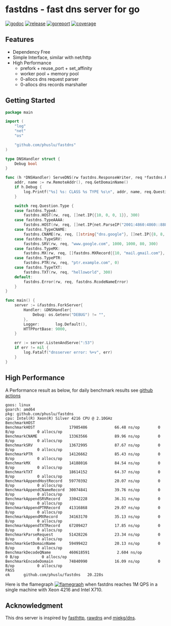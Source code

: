 # fastdns - fast dns server for go

[![godoc][godoc-img]][godoc] [![release][release-img]][release] [![goreport][goreport-img]][goreport] [![coverage][coverage-img]][coverage]


## Features

* Dependency Free
* Simple Interface, similar with net/http
* High Performance
    - prefork + reuse_port + set_affinity
    - worker pool + memory pool
    - 0-allocs dns request parser
    - 0-allocs dns records marshaller


## Getting Started

```go
package main

import (
	"log"
	"net"
	"os"

	"github.com/phuslu/fastdns"
)

type DNSHandler struct {
	Debug bool
}

func (h *DNSHandler) ServeDNS(rw fastdns.ResponseWriter, req *fastdns.Request) {
	addr, name := rw.RemoteAddr(), req.GetDomainName()
	if h.Debug {
		log.Printf("%s] %s: CLASS %s TYPE %s\n", addr, name, req.Question.Class, req.Question.Type)
	}

	switch req.Question.Type {
	case fastdns.TypeA:
		fastdns.HOST(rw, req, []net.IP{{10, 0, 0, 1}}, 300)
	case fastdns.TypeAAAA:
		fastdns.HOST(rw, req, []net.IP{net.ParseIP("2001:4860:4860::8888")}, 300)
	case fastdns.TypeCNAME:
		fastdns.CNAME(rw, req, []string{"dns.google"}, []net.IP{{8, 8, 8, 8}, {8, 8, 4, 4}}, 300)
	case fastdns.TypeSRV:
		fastdns.SRV(rw, req, "www.google.com", 1000, 1000, 80, 300)
	case fastdns.TypeMX:
		fastdns.MX(rw, req, []fastdns.MXRecord{{10, "mail.gmail.com"}, {20, "smtp.gmail.com"}}, 60)
	case fastdns.TypePTR:
		fastdns.PTR(rw, req, "ptr.example.com", 0)
	case fastdns.TypeTXT:
		fastdns.TXT(rw, req, "helloworld", 300)
	default:
		fastdns.Error(rw, req, fastdns.RcodeNameError)
	}
}

func main() {
	server := &fastdns.ForkServer{
		Handler: &DNSHandler{
			Debug: os.Getenv("DEBUG") != "",
		},
		Logger:       log.Default(),
		HTTPPortBase: 9000,
	}

	err := server.ListenAndServe(":53")
	if err != nil {
		log.Fatalf("dnsserver error: %+v", err)
	}
}
```

## High Performance

A Performance result as below, for daily benchmark results see [github actions][benchmark]
```
goos: linux
goarch: amd64
pkg: github.com/phuslu/fastdns
cpu: Intel(R) Xeon(R) Silver 4216 CPU @ 2.10GHz
BenchmarkHOST
BenchmarkHOST              	17985486	        66.48 ns/op	       0 B/op	       0 allocs/op
BenchmarkCNAME             	13363566	        89.96 ns/op	       0 B/op	       0 allocs/op
BenchmarkSRV               	13672995	        87.67 ns/op	       0 B/op	       0 allocs/op
BenchmarkPTR               	14126662	        85.43 ns/op	       0 B/op	       0 allocs/op
BenchmarkMX                	14188016	        84.54 ns/op	       0 B/op	       0 allocs/op
BenchmarkTXT               	18614152	        64.37 ns/op	       0 B/op	       0 allocs/op
BenchmarkAppendHostRecord  	59770392	        20.07 ns/op	       0 B/op	       0 allocs/op
BenchmarkAppendCNameRecord 	30074841	        39.76 ns/op	       0 B/op	       0 allocs/op
BenchmarkAppendSRVRecord   	33042228	        36.31 ns/op	       0 B/op	       0 allocs/op
BenchmarkAppendPTRRecord   	41316868	        29.07 ns/op	       0 B/op	       0 allocs/op
BenchmarkAppendMXRecord    	34163170	        35.13 ns/op	       0 B/op	       0 allocs/op
BenchmarkAppendTXTRecord   	67209427	        17.85 ns/op	       0 B/op	       0 allocs/op
BenchmarkParseRequest      	51428226	        23.34 ns/op	       0 B/op	       0 allocs/op
BenchmarkGetDomainName     	59499422	        20.13 ns/op	       0 B/op	       0 allocs/op
BenchmarkDecodeQName       	460618591	         2.604 ns/op	       0 B/op	       0 allocs/op
BenchmarkEncodeDomain      	74840990	        16.09 ns/op	       0 B/op	       0 allocs/op
PASS
ok  	github.com/phuslu/fastdns	20.228s
```

Here is the flamegraph [![flamegraph][flamegraph]][flamegraph] when fastdns reaches 1M QPS in a single machine with Xeon 4216 and Intel X710.

## Acknowledgment
This dns server is inspired by [fasthttp][fasthttp], [rawdns][rawdns] and [miekg/dns][miekg/dns].

[godoc-img]: http://img.shields.io/badge/godoc-reference-blue.svg
[godoc]: https://godoc.org/github.com/phuslu/fastdns
[release-img]: https://img.shields.io/github/v/tag/phuslu/fastdns?label=release
[release]: https://github.com/phuslu/fastdns/releases
[goreport-img]: https://goreportcard.com/badge/github.com/phuslu/fastdns
[goreport]: https://goreportcard.com/report/github.com/phuslu/fastdns
[coverage-img]: http://gocover.io/_badge/github.com/phuslu/fastdns
[coverage]: https://gocover.io/github.com/phuslu/fastdns
[benchmark]: https://github.com/phuslu/fastdns/actions?query=workflow%3Abenchmark
[flamegraph]: https://cdn.jsdelivr.net/gh/phuslu/fastdns/torch.svg
[fasthttp]: https://github.com/valyala/fasthttp
[rawdns]: https://github.com/cirocosta/rawdns
[miekg/dns]: https://github.com/miekg/dns
